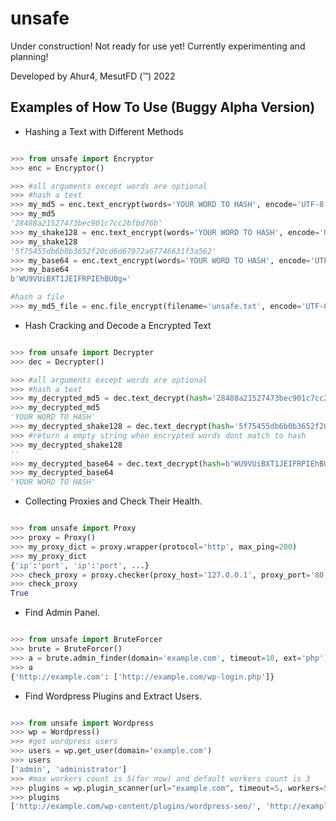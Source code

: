 # unsafe

Under construction! Not ready for use yet! Currently experimenting and planning!

Developed by Ahur4, MesutFD (™) 2022

## Examples of How To Use (Buggy Alpha Version)

- Hashing a Text with Different Methods

```python

>>> from unsafe import Encryptor
>>> enc = Encryptor()

>>> #all arguments except words are optional
>>> #hash a text
>>> my_md5 = enc.text_encrypt(words='YOUR WORD TO HASH', encode='UTF-8', hash_method='MD5')
>>> my_md5
'28488a21527473bec901c7cc2bfbd76b'
>>> my_shake128 = enc.text_encrypt(words='YOUR WORD TO HASH', encode='UTF-8', hash_method='SHAKE128', count = 22)
>>> my_shake128
'5f75455db6b0b3652f20cd6d67972a67746631f3a562'
>>> my_base64 = enc.text_encrypt(words='YOUR WORD TO HASH', encode='UTF-8', hash_method='BASE64')
>>> my_base64
b'WU9VUiBXT1JEIFRPIEhBU0g='

#hash a file
>>> my_md5_file = enc.file_encrypt(filename='unsafe.txt', encode='UTF-8', hash_method='MD5')
```

- Hash Cracking and Decode a Encrypted Text

```python

>>> from unsafe import Decrypter
>>> dec = Decrypter()

>>> #all arguments except words are optional
>>> #hash a text
>>> my_decrypted_md5 = dec.text_decrypt(hash='28488a21527473bec901c7cc2bfbd76b', words='YOUR WORD TO HASH', hash_method='MD5')
>>> my_decrypted_md5
'YOUR WORD TO HASH'
>>> my_decrypted_shake128 = dec.text_decrypt(hash='5f75455db6b0b3652f20cd6d67972a67746631f3a562', words='Wrong Words', hash_method='SHAKE128')
>>> #return a empty string when encrypted words dont match to hash
>>> my_decrypted_shake128
''
>>> my_decrypted_base64 = dec.text_decrypt(hash=b'WU9VUiBXT1JEIFRPIEhBU0g=', hash_method='BASE64')
>>> my_decrypted_base64
'YOUR WORD TO HASH'
```

- Collecting Proxies and Check Their Health.

```python

>>> from unsafe import Proxy
>>> proxy = Proxy()
>>> my_proxy_dict = proxy.wrapper(protocol='http', max_ping=200)
>>> my_proxy_dict
{'ip':'port', 'ip':'port', ...}
>>> check_proxy = proxy.checker(proxy_host='127.0.0.1', proxy_port='80', protocol='http', timeout=10)
>>> check_proxy
True
```

- Find Admin Panel.

```python

>>> from unsafe import BruteForcer
>>> brute = BruteForcer()
>>> a = brute.admin_finder(domain='example.com', timeout=10, ext='php')
>>> a
{'http://example.com': ['http://example.com/wp-login.php']}

```

- Find Wordpress Plugins and Extract Users.

```python

>>> from unsafe import Wordpress
>>> wp = Wordpress()
>>> #get wordpress users
>>> users = wp.get_user(domain='example.com')
>>> users
['admin', 'administrator']
>>> #max workers count is 5(for now) and default workers count is 3
>>> plugins = wp.plugin_scanner(url="example.com", timeout=5, workers=5, proxy="http://127.0.0.1:80")
>>> plugins
['http://example.com/wp-content/plugins/wordpress-seo/', 'http://example.com/wp-content/plugins/duplicate-post/', 'http://example.com/wp-content/plugins/w3-total-cache/', 'http://example.com/wp-content/plugins/redirection/', 'http://example.com/wp-content/plugins/favicon-by-realfavicongenerator/']

```
